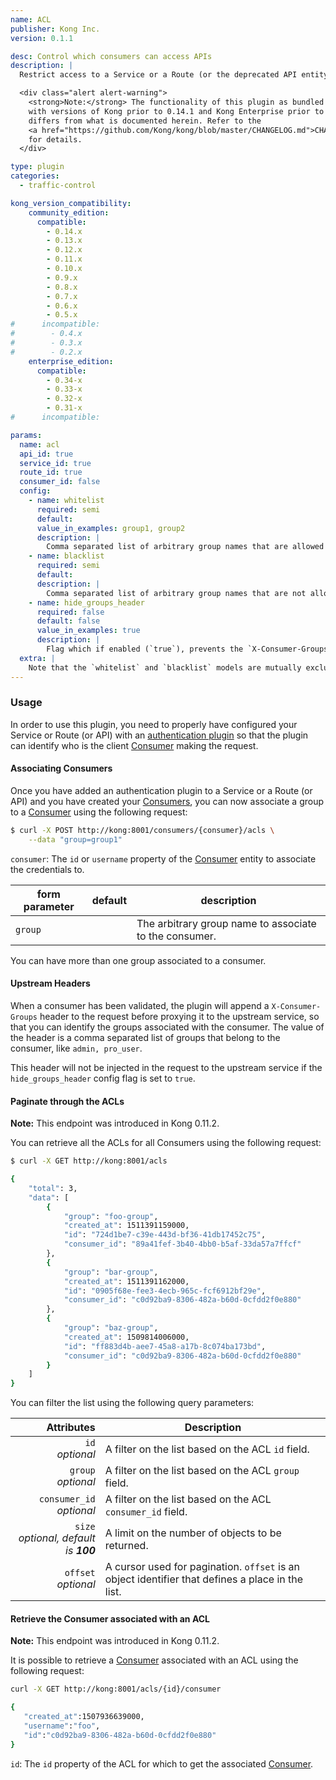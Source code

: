 ```yaml
---
name: ACL
publisher: Kong Inc.
version: 0.1.1

desc: Control which consumers can access APIs
description: |
  Restrict access to a Service or a Route (or the deprecated API entity) by whitelisting or blacklisting consumers using arbitrary ACL group names. This plugin requires an [authentication plugin](/about/faq/#how-can-i-add-authentication-to-a-microservice-api) to have been already enabled on the Service or the Route (or API).

  <div class="alert alert-warning">
    <strong>Note:</strong> The functionality of this plugin as bundled
    with versions of Kong prior to 0.14.1 and Kong Enterprise prior to 0.34
    differs from what is documented herein. Refer to the
    <a href="https://github.com/Kong/kong/blob/master/CHANGELOG.md">CHANGELOG</a>
    for details.
  </div>

type: plugin
categories:
  - traffic-control

kong_version_compatibility:
    community_edition:
      compatible:
        - 0.14.x
        - 0.13.x
        - 0.12.x
        - 0.11.x
        - 0.10.x
        - 0.9.x
        - 0.8.x
        - 0.7.x
        - 0.6.x
        - 0.5.x
#      incompatible:
#        - 0.4.x
#        - 0.3.x
#        - 0.2.x
    enterprise_edition:
      compatible:
        - 0.34-x
        - 0.33-x
        - 0.32-x
        - 0.31-x
#      incompatible:

params:
  name: acl
  api_id: true
  service_id: true
  route_id: true
  consumer_id: false
  config:
    - name: whitelist
      required: semi
      default:
      value_in_examples: group1, group2
      description: |
        Comma separated list of arbitrary group names that are allowed to consume the Service or the Route (or API). One of `config.whitelist` or `config.blacklist` must be specified.
    - name: blacklist
      required: semi
      default:
      description: |
        Comma separated list of arbitrary group names that are not allowed to consume the Service or the Route (or API). One of `config.whitelist` or `config.blacklist` must be specified.
    - name: hide_groups_header
      required: false
      default: false
      value_in_examples: true
      description: |
        Flag which if enabled (`true`), prevents the `X-Consumer-Groups` header to be sent in the request to the upstream service.
  extra: |
    Note that the `whitelist` and `blacklist` models are mutually exclusive in their usage, as they provide complimentary approaches. That is, you cannot configure an ACL with both `whitelist` and `blacklist` configurations. An ACL with a `whitelist` provides a positive security model, in which the configured groups are allowed access to the resources, and all others are inherently rejected. By contrast, a `blacklist` configuration provides a negative security model, in which certain groups are explicitly denied access to the resource (and all others are inherently allowed).
---
```


### Usage

In order to use this plugin, you need to properly have configured your Service or Route (or API) with an [authentication plugin][faq-authentication] so that the plugin can identify who is the client [Consumer][consumer-object] making the request.

#### Associating Consumers

Once you have added an authentication plugin to a Service or a Route (or API) and you have created your [Consumers][consumer-object], you can now associate a group to a [Consumer][consumer-object] using the following request:

```bash
$ curl -X POST http://kong:8001/consumers/{consumer}/acls \
    --data "group=group1"
```

`consumer`: The `id` or `username` property of the [Consumer][consumer-object] entity to associate the credentials to.

form parameter        | default| description
---                   | ---    | ---
`group`               |        | The arbitrary group name to associate to the consumer.

You can have more than one group associated to a consumer.

#### Upstream Headers

When a consumer has been validated, the plugin will append a `X-Consumer-Groups` header to the request before proxying it to the upstream service, so that you can identify the groups associated with the consumer. The value of the header is a comma separated list of groups that belong to the consumer, like `admin, pro_user`.

This header will not be injected in the request to the upstream service if the `hide_groups_header` config flag is set to `true`.

#### Paginate through the ACLs

<div class="alert alert-warning">
  <strong>Note:</strong> This endpoint was introduced in Kong 0.11.2.
</div>

You can retrieve all the ACLs for all Consumers using the following
request:

```bash
$ curl -X GET http://kong:8001/acls

{
    "total": 3,
    "data": [
        {
            "group": "foo-group",
            "created_at": 1511391159000,
            "id": "724d1be7-c39e-443d-bf36-41db17452c75",
            "consumer_id": "89a41fef-3b40-4bb0-b5af-33da57a7ffcf"
        },
        {
            "group": "bar-group",
            "created_at": 1511391162000,
            "id": "0905f68e-fee3-4ecb-965c-fcf6912bf29e",
            "consumer_id": "c0d92ba9-8306-482a-b60d-0cfdd2f0e880"
        },
        {
            "group": "baz-group",
            "created_at": 1509814006000,
            "id": "ff883d4b-aee7-45a8-a17b-8c074ba173bd",
            "consumer_id": "c0d92ba9-8306-482a-b60d-0cfdd2f0e880"
        }
    ]
}
```

You can filter the list using the following query parameters:

Attributes | Description
---:| ---
`id`<br>*optional*                       | A filter on the list based on the ACL `id` field.
`group`<br>*optional*                 	 | A filter on the list based on the ACL `group` field.
`consumer_id`<br>*optional*              | A filter on the list based on the ACL `consumer_id` field.
`size`<br>*optional, default is __100__* | A limit on the number of objects to be returned.
`offset`<br>*optional*                   | A cursor used for pagination. `offset` is an object identifier that defines a place in the list.

#### Retrieve the Consumer associated with an ACL

<div class="alert alert-warning">
  <strong>Note:</strong> This endpoint was introduced in Kong 0.11.2.
</div>

It is possible to retrieve a [Consumer][consumer-object] associated with an ACL
using the following request:

```bash
curl -X GET http://kong:8001/acls/{id}/consumer

{
   "created_at":1507936639000,
   "username":"foo",
   "id":"c0d92ba9-8306-482a-b60d-0cfdd2f0e880"
}
```

`id`: The `id` property of the ACL for which to get the associated
[Consumer][consumer-object].

[cidr]: https://en.wikipedia.org/wiki/Classless_Inter-Domain_Routing#CIDR_notation
[api-object]: /latest/admin-api/#api-object
[configuration]: /latest/configuration
[consumer-object]: /latest/admin-api/#consumer-object
[faq-authentication]: /about/faq/#how-can-i-add-authentication-to-a-microservice-api
